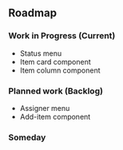 ## Roadmap

### Work in Progress (Current)
* Status menu
* Item card component
* Item column component

### Planned work (Backlog)
* Assigner menu
* Add-item component

### Someday